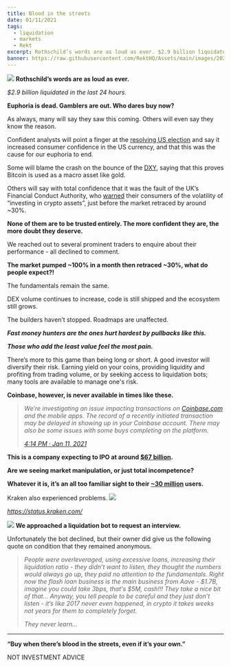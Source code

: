 ```yaml
---
title: Blood in the streets
date: 01/11/2021
tags:
  - liquidation
  - markets
  - Rekt
excerpt: Rothschild’s words are as loud as ever. $2.9 billion liquidated in the last 24 hours.  Euphoria is dead. Gamblers are out. Who dares buy now? As always, many will say they saw this coming. Others will even say they know the reason.
banner: https://raw.githubusercontent.com/RektHQ/Assets/main/images/2021/01/header-2.png
---
```


![](https://raw.githubusercontent.com/RektHQ/Assets/main/images/2021/01/header-2.png)
**Rothschild’s words are as loud as ever.**

_$2.9 billion liquidated in the last 24 hours._

**Euphoria is dead. Gamblers are out. Who dares buy now?**

As always, many will say they saw this coming. Others will even say they know the reason.

Confident analysts will point a finger at the [resolving US election](https://in.investing.com/news/dollar-rebounds-as-treasury-yields-rise-2561739) and say it increased consumer confidence in the US currency, and that this was the cause for our euphoria to end.

Some will blame the crash on the bounce of the [DXY](https://en.wikipedia.org/wiki/U.S._Dollar_Index), saying that this proves Bitcoin is used as a macro asset like gold.

Others will say with total confidence that it was the fault of the UK’s Financial Conduct Authority, who [warned](https://www.fca.org.uk/news/news-stories/fca-warns-consumers-risks-investments-advertising-high-returns-based-cryptoassets) their consumers of the volatility of “investing in crypto assets”, just before the market retraced by around ~30%.

**None of them are to be trusted entirely. The more confident they are, the more doubt they deserve.**

We reached out to several prominent traders to enquire about their performance - all declined to comment.

**The market pumped ~100% in a month then retraced ~30%, what do people expect?!**

The fundamentals remain the same.

DEX volume continues to increase, code is still shipped and the ecosystem still grows.

The builders haven’t stopped. Roadmaps are unaffected.

**_Fast money hunters are the ones hurt hardest by pullbacks like this._**

**_Those who add the least value feel the most pain._**

There’s more to this game than being long or short. A good investor will diversify their risk. Earning yield on your coins, providing liquidity and profiting from trading volume, or by seeking access to liquidation bots; many tools are available to manage one's risk.

**Coinbase, however, is never available in times like these.**

>_We’re investigating an issue impacting transactions on [Coinbase.com](https://www.coinbase.com/) and the mobile apps. The record of a recently initiated transaction may be delayed in showing up in your Coinbase account. There may also be some issues with some buys completing on the platform._
>
>[_4:14 PM · Jan 11, 2021_](https://twitter.com/CoinbaseSupport/status/1348664714587369472)

**This is a company expecting to IPO at around **[**$67 billion**](https://ftx.com/trade/CBSE/USD)**.**

**Are we seeing market manipulation, or just total incompetence?**

**Whatever it is, it’s an all too familiar sight to their [~30 million](https://www.coinbase.com/about) users.**

Kraken also experienced problems.
![](https://raw.githubusercontent.com/RektHQ/Assets/main/images/2021/01/image.png)

*https://status.kraken.com/*

![](https://lh3.googleusercontent.com/Q0sHu15CJq8Ep2xTJUSbfC6B2vnT_0wOeDd7ObxT9cP0h6T9B6MDTwy7p4sBqCVXfxeMk_RXKLj6MN27oxry3go9cSwclM-B3eClQYa-nUmc_1nElwBKi_GkdoE-v5le8hOQpG-t)
**We approached a liquidation bot to request an interview.**

Unfortunately the bot declined, but their owner did give us the following quote on condition that they remained anonymous.

>_People were overleveraged, using excessive loans, increasing their liquidation ratio - they didn’t want to listen, they thought the numbers would always go up, they paid no attention to the fundamentals. Right now the flash loan business is the main business from Aave - $1.7B, imagine you could take 3bps, that's $5M, cash!!! They take a nice bit of that…_
_Anyway, you tell people to be careful and they just don’t listen - it’s like 2017 never even happened, in crypto it takes weeks not years for them to completely forget._
>
>_They never learn..._

---

**“Buy when there’s blood in the streets, even if it’s your own.”**

NOT INVESTMENT ADVICE
